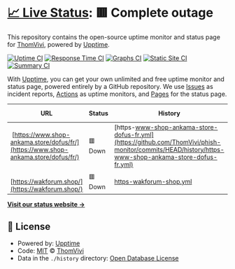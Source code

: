 # [📈 Live Status](https://ThomVivi.github.io/phish-monitor): <!--live status--> **🟥 Complete outage**

This repository contains the open-source uptime monitor and status page for [ThomVivi](https://ThomVivi.github.io/phish-monitor), powered by [Upptime](https://github.com/upptime/upptime).

[![Uptime CI](https://github.com/ThomVivi/phish-monitor/workflows/Uptime%20CI/badge.svg)](https://github.com/ThomVivi/phish-monitor/actions?query=workflow%3A%22Uptime+CI%22)
[![Response Time CI](https://github.com/ThomVivi/phish-monitor/workflows/Response%20Time%20CI/badge.svg)](https://github.com/ThomVivi/phish-monitor/actions?query=workflow%3A%22Response+Time+CI%22)
[![Graphs CI](https://github.com/ThomVivi/phish-monitor/workflows/Graphs%20CI/badge.svg)](https://github.com/ThomVivi/phish-monitor/actions?query=workflow%3A%22Graphs+CI%22)
[![Static Site CI](https://github.com/ThomVivi/phish-monitor/workflows/Static%20Site%20CI/badge.svg)](https://github.com/ThomVivi/phish-monitor/actions?query=workflow%3A%22Static+Site+CI%22)
[![Summary CI](https://github.com/ThomVivi/phish-monitor/workflows/Summary%20CI/badge.svg)](https://github.com/ThomVivi/phish-monitor/actions?query=workflow%3A%22Summary+CI%22)

With [Upptime](https://upptime.js.org), you can get your own unlimited and free uptime monitor and status page, powered entirely by a GitHub repository. We use [Issues](https://github.com/ThomVivi/phish-monitor/issues) as incident reports, [Actions](https://github.com/ThomVivi/phish-monitor/actions) as uptime monitors, and [Pages](https://ThomVivi.github.io/phish-monitor) for the status page.

<!--start: status pages-->
<!-- This summary is generated by Upptime (https://github.com/upptime/upptime) -->
<!-- Do not edit this manually, your changes will be overwritten -->
<!-- prettier-ignore -->
| URL | Status | History | Response Time | Uptime |
| --- | ------ | ------- | ------------- | ------ |
| <img alt="" src="https://icons.duckduckgo.com/ip3/www.shop-ankama.store.ico" height="13"> [https://www.shop-ankama.store/dofus/fr/](https://www.shop-ankama.store/dofus/fr/) | 🟥 Down | [https-www-shop-ankama-store-dofus-fr.yml](https://github.com/ThomVivi/phish-monitor/commits/HEAD/history/https-www-shop-ankama-store-dofus-fr.yml) | <details><summary><img alt="Response time graph" src="./graphs/https-www-shop-ankama-store-dofus-fr/response-time-week.png" height="20"> 0ms</summary><br><a href="https://ThomVivi.github.io/phish-monitor/history/https-www-shop-ankama-store-dofus-fr"><img alt="Response time 360" src="https://img.shields.io/endpoint?url=https%3A%2F%2Fraw.githubusercontent.com%2FThomVivi%2Fphish-monitor%2FHEAD%2Fapi%2Fhttps-www-shop-ankama-store-dofus-fr%2Fresponse-time.json"></a><br><a href="https://ThomVivi.github.io/phish-monitor/history/https-www-shop-ankama-store-dofus-fr"><img alt="24-hour response time 0" src="https://img.shields.io/endpoint?url=https%3A%2F%2Fraw.githubusercontent.com%2FThomVivi%2Fphish-monitor%2FHEAD%2Fapi%2Fhttps-www-shop-ankama-store-dofus-fr%2Fresponse-time-day.json"></a><br><a href="https://ThomVivi.github.io/phish-monitor/history/https-www-shop-ankama-store-dofus-fr"><img alt="7-day response time 0" src="https://img.shields.io/endpoint?url=https%3A%2F%2Fraw.githubusercontent.com%2FThomVivi%2Fphish-monitor%2FHEAD%2Fapi%2Fhttps-www-shop-ankama-store-dofus-fr%2Fresponse-time-week.json"></a><br><a href="https://ThomVivi.github.io/phish-monitor/history/https-www-shop-ankama-store-dofus-fr"><img alt="30-day response time 0" src="https://img.shields.io/endpoint?url=https%3A%2F%2Fraw.githubusercontent.com%2FThomVivi%2Fphish-monitor%2FHEAD%2Fapi%2Fhttps-www-shop-ankama-store-dofus-fr%2Fresponse-time-month.json"></a><br><a href="https://ThomVivi.github.io/phish-monitor/history/https-www-shop-ankama-store-dofus-fr"><img alt="1-year response time 363" src="https://img.shields.io/endpoint?url=https%3A%2F%2Fraw.githubusercontent.com%2FThomVivi%2Fphish-monitor%2FHEAD%2Fapi%2Fhttps-www-shop-ankama-store-dofus-fr%2Fresponse-time-year.json"></a></details> | <details><summary><a href="https://ThomVivi.github.io/phish-monitor/history/https-www-shop-ankama-store-dofus-fr">0.00%</a></summary><a href="https://ThomVivi.github.io/phish-monitor/history/https-www-shop-ankama-store-dofus-fr"><img alt="All-time uptime 9.34%" src="https://img.shields.io/endpoint?url=https%3A%2F%2Fraw.githubusercontent.com%2FThomVivi%2Fphish-monitor%2FHEAD%2Fapi%2Fhttps-www-shop-ankama-store-dofus-fr%2Fuptime.json"></a><br><a href="https://ThomVivi.github.io/phish-monitor/history/https-www-shop-ankama-store-dofus-fr"><img alt="24-hour uptime 0.00%" src="https://img.shields.io/endpoint?url=https%3A%2F%2Fraw.githubusercontent.com%2FThomVivi%2Fphish-monitor%2FHEAD%2Fapi%2Fhttps-www-shop-ankama-store-dofus-fr%2Fuptime-day.json"></a><br><a href="https://ThomVivi.github.io/phish-monitor/history/https-www-shop-ankama-store-dofus-fr"><img alt="7-day uptime 0.00%" src="https://img.shields.io/endpoint?url=https%3A%2F%2Fraw.githubusercontent.com%2FThomVivi%2Fphish-monitor%2FHEAD%2Fapi%2Fhttps-www-shop-ankama-store-dofus-fr%2Fuptime-week.json"></a><br><a href="https://ThomVivi.github.io/phish-monitor/history/https-www-shop-ankama-store-dofus-fr"><img alt="30-day uptime 1.38%" src="https://img.shields.io/endpoint?url=https%3A%2F%2Fraw.githubusercontent.com%2FThomVivi%2Fphish-monitor%2FHEAD%2Fapi%2Fhttps-www-shop-ankama-store-dofus-fr%2Fuptime-month.json"></a><br><a href="https://ThomVivi.github.io/phish-monitor/history/https-www-shop-ankama-store-dofus-fr"><img alt="1-year uptime 22.91%" src="https://img.shields.io/endpoint?url=https%3A%2F%2Fraw.githubusercontent.com%2FThomVivi%2Fphish-monitor%2FHEAD%2Fapi%2Fhttps-www-shop-ankama-store-dofus-fr%2Fuptime-year.json"></a></details>
| <img alt="" src="https://icons.duckduckgo.com/ip3/wakforum.shop.ico" height="13"> [https://wakforum.shop/](https://wakforum.shop/) | 🟥 Down | [https-wakforum-shop.yml](https://github.com/ThomVivi/phish-monitor/commits/HEAD/history/https-wakforum-shop.yml) | <details><summary><img alt="Response time graph" src="./graphs/https-wakforum-shop/response-time-week.png" height="20"> 0ms</summary><br><a href="https://ThomVivi.github.io/phish-monitor/history/https-wakforum-shop"><img alt="Response time 0" src="https://img.shields.io/endpoint?url=https%3A%2F%2Fraw.githubusercontent.com%2FThomVivi%2Fphish-monitor%2FHEAD%2Fapi%2Fhttps-wakforum-shop%2Fresponse-time.json"></a><br><a href="https://ThomVivi.github.io/phish-monitor/history/https-wakforum-shop"><img alt="24-hour response time 0" src="https://img.shields.io/endpoint?url=https%3A%2F%2Fraw.githubusercontent.com%2FThomVivi%2Fphish-monitor%2FHEAD%2Fapi%2Fhttps-wakforum-shop%2Fresponse-time-day.json"></a><br><a href="https://ThomVivi.github.io/phish-monitor/history/https-wakforum-shop"><img alt="7-day response time 0" src="https://img.shields.io/endpoint?url=https%3A%2F%2Fraw.githubusercontent.com%2FThomVivi%2Fphish-monitor%2FHEAD%2Fapi%2Fhttps-wakforum-shop%2Fresponse-time-week.json"></a><br><a href="https://ThomVivi.github.io/phish-monitor/history/https-wakforum-shop"><img alt="30-day response time 0" src="https://img.shields.io/endpoint?url=https%3A%2F%2Fraw.githubusercontent.com%2FThomVivi%2Fphish-monitor%2FHEAD%2Fapi%2Fhttps-wakforum-shop%2Fresponse-time-month.json"></a><br><a href="https://ThomVivi.github.io/phish-monitor/history/https-wakforum-shop"><img alt="1-year response time 0" src="https://img.shields.io/endpoint?url=https%3A%2F%2Fraw.githubusercontent.com%2FThomVivi%2Fphish-monitor%2FHEAD%2Fapi%2Fhttps-wakforum-shop%2Fresponse-time-year.json"></a></details> | <details><summary><a href="https://ThomVivi.github.io/phish-monitor/history/https-wakforum-shop">0.00%</a></summary><a href="https://ThomVivi.github.io/phish-monitor/history/https-wakforum-shop"><img alt="All-time uptime 0.00%" src="https://img.shields.io/endpoint?url=https%3A%2F%2Fraw.githubusercontent.com%2FThomVivi%2Fphish-monitor%2FHEAD%2Fapi%2Fhttps-wakforum-shop%2Fuptime.json"></a><br><a href="https://ThomVivi.github.io/phish-monitor/history/https-wakforum-shop"><img alt="24-hour uptime 0.00%" src="https://img.shields.io/endpoint?url=https%3A%2F%2Fraw.githubusercontent.com%2FThomVivi%2Fphish-monitor%2FHEAD%2Fapi%2Fhttps-wakforum-shop%2Fuptime-day.json"></a><br><a href="https://ThomVivi.github.io/phish-monitor/history/https-wakforum-shop"><img alt="7-day uptime 0.00%" src="https://img.shields.io/endpoint?url=https%3A%2F%2Fraw.githubusercontent.com%2FThomVivi%2Fphish-monitor%2FHEAD%2Fapi%2Fhttps-wakforum-shop%2Fuptime-week.json"></a><br><a href="https://ThomVivi.github.io/phish-monitor/history/https-wakforum-shop"><img alt="30-day uptime 1.38%" src="https://img.shields.io/endpoint?url=https%3A%2F%2Fraw.githubusercontent.com%2FThomVivi%2Fphish-monitor%2FHEAD%2Fapi%2Fhttps-wakforum-shop%2Fuptime-month.json"></a><br><a href="https://ThomVivi.github.io/phish-monitor/history/https-wakforum-shop"><img alt="1-year uptime 0.00%" src="https://img.shields.io/endpoint?url=https%3A%2F%2Fraw.githubusercontent.com%2FThomVivi%2Fphish-monitor%2FHEAD%2Fapi%2Fhttps-wakforum-shop%2Fuptime-year.json"></a></details>

<!--end: status pages-->

[**Visit our status website →**](https://ThomVivi.github.io/phish-monitor)

## 📄 License

- Powered by: [Upptime](https://github.com/upptime/upptime)
- Code: [MIT](./LICENSE) © [ThomVivi](https://ThomVivi.github.io/phish-monitor)
- Data in the `./history` directory: [Open Database License](https://opendatacommons.org/licenses/odbl/1-0/)
